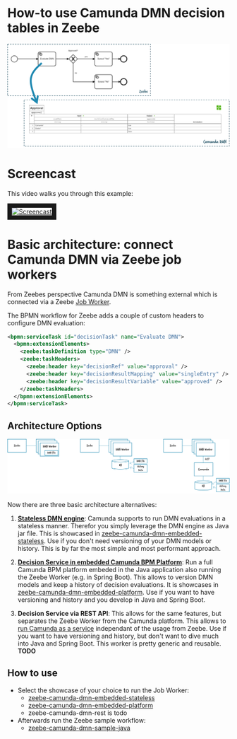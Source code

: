 # How-to use Camunda DMN decision tables in Zeebe

![](./overview.png)

# Screencast

This video walks you through this example:

<a href="http://www.youtube.com/watch?feature=player_embedded&v=Q3tLKV-6J3c" target="_blank"><img src="http://img.youtube.com/vi/Q3tLKV-6J3c/0.jpg" alt="Screencast" width="480" border="10" /></a>


# Basic architecture: connect Camunda DMN via Zeebe job workers

From Zeebes perspective Camunda DMN is something external which is connected via a Zeebe [Job Worker](https://docs.zeebe.io/basics/job-workers.html). 

The BPMN workflow for Zeebe adds a couple of custom headers to configure DMN evaluation:

```xml
<bpmn:serviceTask id="decisionTask" name="Evaluate DMN">
  <bpmn:extensionElements>
    <zeebe:taskDefinition type="DMN" />
    <zeebe:taskHeaders>
      <zeebe:header key="decisionRef" value="approval" />
      <zeebe:header key="decisionResultMapping" value="singleEntry" />
      <zeebe:header key="decisionResultVariable" value="approved" />
    </zeebe:taskHeaders>
  </bpmn:extensionElements>
</bpmn:serviceTask>
```

## Architecture Options

![](./approaches.png)

Now there are three basic architecture alternatives:

1. **[Stateless DMN engine](zeebe-camunda-dmn-embedded-stateless)**: Camunda supports to run DMN evaluations in a stateless manner. Therefor you simply leverage the DMN engine as Java jar file. This is showcased in [zeebe-camunda-dmn-embedded-stateless](zeebe-camunda-dmn-embedded-stateless). Use if you don't need versioning of your DMN models or history. This is by far the most simple and most performant approach.

2. **[Decision Service in embedded Camunda BPM Platform](zeebe-camunda-dmn-embedded-platform)**: Run a full Camunda BPM platform embeded in the Java application also running the Zeebe Worker (e.g. in Spring Boot). This allows to version DMN models and keep a history of decision evaluations. It is showcases in [zeebe-camunda-dmn-embedded-platform](zeebe-camunda-dmn-embedded-platform). Use if you want to have versioning and history and you develop in Java and Spring Boot.

3. **Decision Service via REST API**: This allows for the same features, but separates the Zeebe Worker from the Camunda platform. This allows to [run Camunda as a service](https://github.com/berndruecker/camunda-on-pcf/tree/master/engine-as-a-service) independant of the usage from Zeebe. Use if you want to have versioning and history, but don't want to dive much into Java and Spring Boot. This worker is pretty generic and reusable. **TODO**

## How to use

* Select the showcase of your choice to run the Job Worker:
  * [zeebe-camunda-dmn-embedded-stateless](zeebe-camunda-dmn-embedded-stateless)
  * [zeebe-camunda-dmn-embedded-platform](zeebe-camunda-dmn-embedded-platform)
  * zeebe-camunda-dmn-rest is todo
* Afterwards run the Zeebe sample workflow:
  * [zeebe-camunda-dmn-sample-java](zeebe-camunda-dmn-sample-java)
